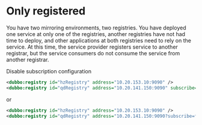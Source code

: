 # Only registered

You have two mirroring environments, two registries. 
You have deployed one service at only one of the registries, another registries have not had time to deploy, and other applications at both registries need to rely on the service. 
At this time, the service provider registers service to another registrar, but the service consumers do not consume the service from another registrar.

Disable subscription configuration

```xml
<dubbo:registry id="hzRegistry" address="10.20.153.10:9090" />
<dubbo:registry id="qdRegistry" address="10.20.141.150:9090" subscribe="false" />
```

or

```xml
<dubbo:registry id="hzRegistry" address="10.20.153.10:9090" />
<dubbo:registry id="qdRegistry" address="10.20.141.150:9090?subscribe=false" />
```
